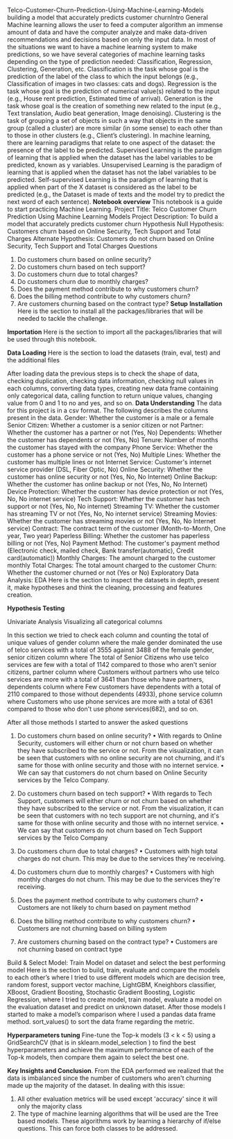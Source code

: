 Telco-Customer-Churn-Prediction-Using-Machine-Learning-Models
building a model that accurately predicts customer churnIntro
General
Machine learning allows the user to feed a computer algorithm an immense amount of data and have the computer analyze and make data-driven recommendations and decisions based on only the input data. In most of the situations we want to have a machine learning system to make predictions, so we have several categories of machine learning tasks depending on the type of prediction needed: Classification, Regression, Clustering, Generation, etc.
Classification is the task whose goal is the prediction of the label of the class to which the input belongs (e.g., Classification of images in two classes: cats and dogs). Regression is the task whose goal is the prediction of numerical value(s) related to the input (e.g., House rent prediction, Estimated time of arrival). Generation is the task whose goal is the creation of something new related to the input (e.g., Text translation, Audio beat generation, Image denoising). Clustering is the task of grouping a set of objects in such a way that objects in the same group (called a cluster) are more similar (in some sense) to each other than to those in other clusters (e.g., Client’s clustering).
In machine learning, there are learning paradigms that relate to one aspect of the dataset: the presence of the label to be predicted. Supervised Learning is the paradigm of learning that is applied when the dataset has the label variables to be predicted, known as y variables. Unsupervised Learning is the paradigm of learning that is applied when the dataset has not the label variables to be predicted. Self-supervised Learning is the paradigm of learning that is applied when part of the X dataset is considered as the label to be predicted (e.g., the Dataset is made of texts and the model try to predict the next word of each sentence).
**Notebook overview**
This notebook is a guide to start practicing Machine Learning.
Project Title: Telco Customer Churn Prediction Using Machine Learning Models
Project Description: To build a model that accurately predicts customer churn
Hypothesis
Null Hypothesis: Customers churn based on Online Security, Tech Support and Total Charges
Alternate Hypothesis: Customers do not churn based on Online Security, Tech Support and Total Charges
Questions
1. Do customers churn based on online security?
2. Do customers churn based on tech support?
3. Do customers churn due to total charges?
4. Do customers churn due to monthly charges?
5. Does the payment method contribute to why customers churn?
6. Does the billing method contribute to why customers churn?
7. Are customers churning based on the contract type?
**Setup**
**Installation**
Here is the section to install all the packages/libraries that will be needed to tackle the challenge.
 
**Importation**
Here is the section to import all the packages/libraries that will be used through this notebook.
 
**Data Loading**
Here is the section to load the datasets (train, eval, test) and the additional files
 
After loading data the previous steps is to check the shape of data, checking duplication, checking data information, checking null values in each columns, converting data types, creating new data frame containing only categorical data, calling function to return unique values, changing value from 0 and 1 to no and yes, and so on.
**Data Understanding**
The data for this project is in a csv format. The following describes the columns present in the data.
Gender: Whether the customer is a male or a female
Senior Citizen: Whether a customer is a senior citizen or not
Partner: Whether the customer has a partner or not (Yes, No)
Dependents: Whether the customer has dependents or not (Yes, No)
Tenure: Number of months the customer has stayed with the company
Phone Service: Whether the customer has a phone service or not (Yes, No)
Multiple Lines: Whether the customer has multiple lines or not
Internet Service: Customer's internet service provider (DSL, Fiber Optic, No)
Online Security: Whether the customer has online security or not (Yes, No, No Internet)
Online Backup: Whether the customer has online backup or not (Yes, No, No Internet)
Device Protection: Whether the customer has device protection or not (Yes, No, No internet service)
Tech Support: Whether the customer has tech support or not (Yes, No, No internet)
Streaming TV: Whether the customer has streaming TV or not (Yes, No, No internet service)
Streaming Movies: Whether the customer has streaming movies or not (Yes, No, No Internet service)
Contract: The contract term of the customer (Month-to-Month, One year, Two year)
Paperless Billing: Whether the customer has paperless billing or not (Yes, No)
Payment Method: The customer's payment method (Electronic check, mailed check, Bank transfer(automatic), Credit card(automatic))
Monthly Charges: The amount charged to the customer monthly
Total Charges: The total amount charged to the customer
Churn: Whether the customer churned or not (Yes or No)
Exploratory Data Analysis: EDA
Here is the section to inspect the datasets in depth, present it, make hypotheses and think the cleaning, processing and features creation.
 
**Hypothesis Testing**
 
Univariate Analysis
Visualizing all categorical columns
 
In this section we tried to check each column and counting the total of unique values of gender column where the male gender dominated the use of telco services with a total of 3555 against 3488 of the female gender, senior citizen column where The total of Senior Citizens who use telco services are few with a total of 1142 compared to those who aren't senior citizens, partner column where Customers without partners who use telco services are more with a total of 3641 than those who have partners, dependents column where Few customers have dependents with a total of 2110 compared to those without dependents (4933), phone service column where Customers who use phone services are more with a total of 6361 compared to those who don't use phone services(682), and so on.
     
After all those methods I started to answer the asked questions
1.	Do customers churn based on online security?
•	With regards to Online Security, customers will either churn or not churn based on whether they have subscribed to the service or not. From the visualization, it can be seen that customers with no online security are not churning, and it's same for those with online security and those with no internet service.
•	We can say that customers do not churn based on Online Security services by the Telco Company.
                               
2.	Do customers churn based on tech support?
•	With regards to Tech Support, customers will either churn or not churn based on whether they have subscribed to the service or not. From the visualization, it can be seen that customers with no tech support are not churning, and it's same for those with online security and those with no internet service.
•	We can say that customers do not churn based on Tech Support services by the Telco Company

                                      
3.	Do customers churn due to total charges?
•	Customers with high total charges do not churn. This may be due to the services they're receiving.
 
4.	Do customers churn due to monthly charges?
•	Customers with high monthly charges do not churn. This may be due to the services they're receiving.
 
5.	Does the payment method contribute to why customers churn?
•	Customers are not likely to churn based on payment method
 
6.	Does the billing method contribute to why customers churn?
•	Customers are not churning based on billing system
 
7.	Are customers churning based on the contract type?
•	Customers are not churning based on contract type
 
Build & Select Model: Train Model on dataset and select the best performing model
Here is the section to build, train, evaluate and compare the models to each other’s where I tried to use different models which are decision tree, random forest, support vector machine, LightGBM, Kneighbors classifier, XBoost, Gradient Boosting, Stochastic Gradient Boosting, Logistic Regression, where I tried to create model, train model, evaluate a model on the evaluation dataset and predict on unknown dataset.
After those models I started to make a model’s comparison where I used a pandas data frame method. sort_values() to sort the data frame regarding the metric.
      
**Hyperparameters tuning**
Fine-tune the Top-k models (3 < k < 5) using a GridSearchCV (that is in sklearn.model_selection ) to find the best hyperparameters and achieve the maximum performance of each of the Top-k models, then compare them again to select the best one.

**Key Insights and Conclusion**.
From the EDA performed we realized that the data is imbalanced since the number of customers who aren't churning made up the majority of the dataset.
In dealing with this issue:
1. All other evaluation metrics will be used except 'accuracy' since it will only the majority class
2. The type of machine learning algorithms that will be used are the Tree based models. These algorithms work by learning a hierarchy of if/else questions. This can force both classes to be addressed.



